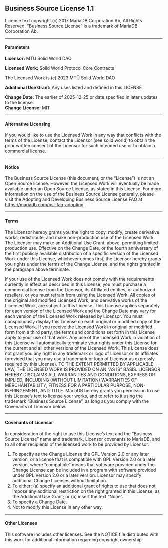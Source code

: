 ## Business Source License 1.1

License text copyright (c) 2017 MariaDB Corporation Ab, All Rights Reserved. “Business Source License” is a trademark of MariaDB Corporation Ab.

-----------------------------------------------------------------------------

#### Parameters

**Licensor:** MTÜ Solid World DAO

**Licensed Work:** Solid World Protocol Core Contracts

The Licensed Work is (c) 2023 MTÜ Solid World DAO

**Additional Use Grant:** Any uses listed and defined in this LICENSE

**Change Date:** The earlier of 2025-12-25 or date specified in later updates to the license.                                                                                                                                        
**Change License:** MIT

-----------------------------------------------------------------------------

#### Alternative Licensing

If you would like to use the Licensed Work in any way that conflicts with the terms of the License,
contact the Licensor (see solid.world) to obtain the prior written consent of the Licensor for such intended
use or to obtain a commercial license.

-----------------------------------------------------------------------------

#### Notice

The Business Source License (this document, or the “License”) is not an Open Source license.
However, the Licensed Work will eventually be made available under an Open Source License, as
stated in this License.
For more information on the use of the Business Source License generally, please visit the Adopting
and Developing Business Source License FAQ at https://mariadb.com/bsl-faq-adopting.

-----------------------------------------------------------------------------

#### Terms

The Licensor hereby grants you the right to copy, modify, create derivative works, redistribute, and
make non-production use of the Licensed Work. The Licensor may make an Additional Use Grant,
above, permitting limited production use.
Effective on the Change Date, or the fourth anniversary of the first publicly available distribution of a
specific version of the Licensed Work under this License, whichever comes first, the Licensor hereby
grants you rights under the terms of the Change License, and the rights granted in the paragraph
above terminate.

If your use of the Licensed Work does not comply with the requirements currently in effect as
described in this License, you must purchase a commercial license from the Licensor, its Affiliated
entities, or authorized resellers, or you must refrain from using the Licensed Work.
All copies of the original and modified Licensed Work, and derivative works of the Licensed Work, are
subject to this License. This License applies separately for each version of the Licensed Work and the
Change Date may vary for each version of the Licensed Work released by Licensor.
You must conspicuously display this License on each original or modified copy of the Licensed Work.
If you receive the Licensed Work in original or modified form from a third party, the terms and
conditions set forth in this License apply to your use of that work.
Any use of the Licensed Work in violation of this License will automatically terminate your rights
under this License for the current and all other versions of the Licensed Work.
This License does not grant you any right in any trademark or logo of Licensor or its affiliates
(provided that you may use a trademark or logo of Licensor as expressly required by this License).
TO THE EXTENT PERMITTED BY APPLICABLE LAW, THE LICENSED WORK IS PROVIDED ON
AN “AS IS” BASIS. LICENSOR HEREBY DISCLAIMS ALL WARRANTIES AND CONDITIONS,
EXPRESS OR IMPLIED, INCLUDING (WITHOUT LIMITATION) WARRANTIES OF
MERCHANTABILITY, FITNESS FOR A PARTICULAR PURPOSE, NON-INFRINGEMENT, AND
TITLE.
MariaDB hereby grants you permission to use this License’s text to license your works, and to refer to
it using the trademark “Business Source License”, as long as you comply with the Covenants of
Licensor below.

-----------------------------------------------------------------------------

#### Covenants of Licensor

In consideration of the right to use this License’s text and the “Business Source License” name and
trademark, Licensor covenants to MariaDB, and to all other recipients of the licensed work to be
provided by Licensor:
1. To specify as the Change License the GPL Version 2.0 or any later version, or a license that is
compatible with GPL Version 2.0 or a later version, where “compatible” means that software
provided under the Change License can be included in a program with software provided under
GPL Version 2.0 or a later version. Licensor may specify additional Change Licenses without
limitation.
2. To either: (a) specify an additional grant of rights to use that does not impose any additional
restriction on the right granted in this License, as the Additional Use Grant; or (b) insert the text
“None”.
3. To specify a Change Date.
4. Not to modify this License in any other way.

---------------------------------------------------------------------------

#### Other Licenses
This software includes other licenses. See the NOTICE file distributed with this work for additional
information regarding copyright ownership.
